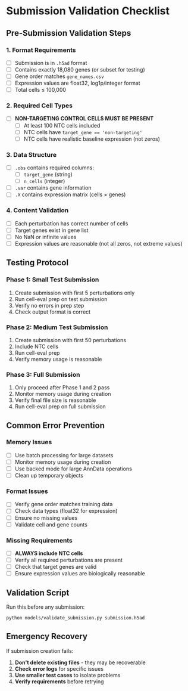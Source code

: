 # Submission Validation Checklist

## Pre-Submission Validation Steps

### 1. **Format Requirements**
- [ ] Submission is in `.h5ad` format
- [ ] Contains exactly 18,080 genes (or subset for testing)
- [ ] Gene order matches `gene_names.csv`
- [ ] Expression values are float32, log1p/integer format
- [ ] Total cells ≤ 100,000

### 2. **Required Cell Types**
- [ ] **NON-TARGETING CONTROL CELLS MUST BE PRESENT**
  - [ ] At least 100 NTC cells included
  - [ ] NTC cells have `target_gene == 'non-targeting'`
  - [ ] NTC cells have realistic baseline expression (not zeros)

### 3. **Data Structure**
- [ ] `.obs` contains required columns:
  - [ ] `target_gene` (string)
  - [ ] `n_cells` (integer)
- [ ] `.var` contains gene information
- [ ] `.X` contains expression matrix (cells × genes)

### 4. **Content Validation**
- [ ] Each perturbation has correct number of cells
- [ ] Target genes exist in gene list
- [ ] No NaN or infinite values
- [ ] Expression values are reasonable (not all zeros, not extreme values)

## Testing Protocol

### Phase 1: Small Test Submission
1. Create submission with first 5 perturbations only
2. Run cell-eval prep on test submission
3. Verify no errors in prep step
4. Check output format is correct

### Phase 2: Medium Test Submission  
1. Create submission with first 50 perturbations
2. Include NTC cells
3. Run cell-eval prep
4. Verify memory usage is reasonable

### Phase 3: Full Submission
1. Only proceed after Phase 1 and 2 pass
2. Monitor memory usage during creation
3. Verify final file size is reasonable
4. Run cell-eval prep on full submission

## Common Error Prevention

### Memory Issues
- [ ] Use batch processing for large datasets
- [ ] Monitor memory usage during creation
- [ ] Use backed mode for large AnnData operations
- [ ] Clean up temporary objects

### Format Issues
- [ ] Verify gene order matches training data
- [ ] Check data types (float32 for expression)
- [ ] Ensure no missing values
- [ ] Validate cell and gene counts

### Missing Requirements
- [ ] **ALWAYS include NTC cells**
- [ ] Verify all required perturbations are present
- [ ] Check that target genes are valid
- [ ] Ensure expression values are biologically reasonable

## Validation Script

Run this before any submission:
```bash
python models/validate_submission.py submission.h5ad
```

## Emergency Recovery

If submission creation fails:
1. **Don't delete existing files** - they may be recoverable
2. **Check error logs** for specific issues
3. **Use smaller test cases** to isolate problems
4. **Verify requirements** before retrying 